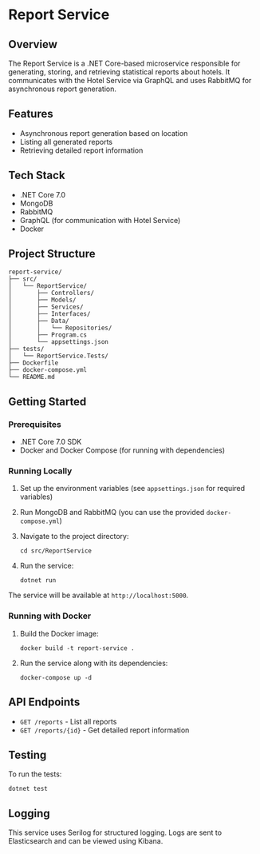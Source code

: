 # Report Service

## Overview

The Report Service is a .NET Core-based microservice responsible for generating, storing, and retrieving statistical reports about hotels. It communicates with the Hotel Service via GraphQL and uses RabbitMQ for asynchronous report generation.

## Features

- Asynchronous report generation based on location
- Listing all generated reports
- Retrieving detailed report information

## Tech Stack

- .NET Core 7.0
- MongoDB
- RabbitMQ
- GraphQL (for communication with Hotel Service)
- Docker

## Project Structure

```
report-service/
├── src/
│   └── ReportService/
│       ├── Controllers/
│       ├── Models/
│       ├── Services/
│       ├── Interfaces/
│       ├── Data/
│       │   └── Repositories/
│       ├── Program.cs
│       └── appsettings.json
├── tests/
│   └── ReportService.Tests/
├── Dockerfile
├── docker-compose.yml
└── README.md
```

## Getting Started

### Prerequisites

- .NET Core 7.0 SDK
- Docker and Docker Compose (for running with dependencies)

### Running Locally

1. Set up the environment variables (see `appsettings.json` for required variables)

2. Run MongoDB and RabbitMQ (you can use the provided `docker-compose.yml`)

3. Navigate to the project directory:
   ```
   cd src/ReportService
   ```

4. Run the service:
   ```
   dotnet run
   ```

The service will be available at `http://localhost:5000`.

### Running with Docker

1. Build the Docker image:
   ```
   docker build -t report-service .
   ```

2. Run the service along with its dependencies:
   ```
   docker-compose up -d
   ```

## API Endpoints

- `GET /reports` - List all reports
- `GET /reports/{id}` - Get detailed report information

## Testing

To run the tests:

```
dotnet test
```

## Logging

This service uses Serilog for structured logging. Logs are sent to Elasticsearch and can be viewed using Kibana.